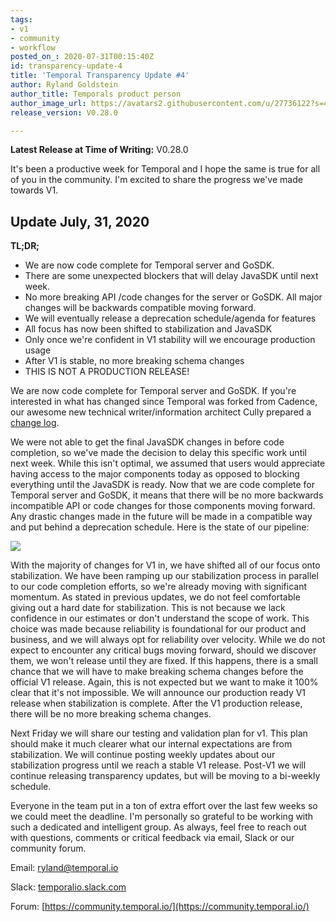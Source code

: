 ```yaml
---
tags:
- v1
- community
- workflow
posted_on_: 2020-07-31T00:15:40Z
id: transparency-update-4
title: 'Temporal Transparency Update #4'
author: Ryland Goldstein
author_title: Temporals product person
author_image_url: https://avatars2.githubusercontent.com/u/27736122?s=460&u=7b6a3e58ec7ed7157f23f51e91a2f4cd2028d606&v=4
release_version: V0.28.0

---
```

<!--truncate-->


**Latest Release at Time of Writing:** V0.28.0

It's been a productive week for Temporal and I hope the same is true for all of you in the community. I'm excited to share the progress we've made towards V1.

## Update July, 31, 2020

**TL;DR;**

- We are now code complete for Temporal server and GoSDK.
- There are some unexpected blockers that will delay JavaSDK until next week.
- No more breaking API /code changes for the server or GoSDK. All major changes will be backwards compatible moving forward.
- We will eventually release a deprecation schedule/agenda for features
- All focus has now been shifted to stabilization and JavaSDK
- Only once we're confident in V1 stability will we encourage production usage
- After V1 is stable, no more breaking schema changes
- THIS IS NOT A PRODUCTION RELEASE!

We are now code complete for Temporal server and GoSDK. If you're interested in what has changed since Temporal was forked from Cadence, our awesome new technical writer/information architect Cully prepared a [change log](https://docs.temporal.io/blog/temporal-v0.28.0-changelog).

We were not able to get the final JavaSDK changes in before code completion, so we've made the decision to delay this specific work until next week. While this isn't optimal, we assumed that users would appreciate having access to the major components today as opposed to blocking everything until the JavaSDK is ready.  Now that we are code complete for Temporal server and GoSDK, it means that there will be no more backwards incompatible API or code changes for those components moving forward. Any drastic changes made in the future will be made in a compatible way and put behind a deprecation schedule. Here is the state of our pipeline:

![](/cms/cc-cicd.png)

With the majority of changes for V1 in, we have shifted all of our focus onto stabilization. We have been ramping up our stabilization process in parallel to our code completion efforts, so we're already moving with significant momentum. As stated in previous updates, we do not feel comfortable giving out a hard date for stabilization. This is not because we lack confidence in our estimates or don't understand the scope of work. This choice was made because reliability is foundational for our product and business, and we will always opt for reliability over velocity. While we do not expect to encounter any critical bugs moving forward, should we discover them, we won't release until they are fixed. If this happens, there is a small chance that we will have to make breaking schema changes before the official V1 release. Again, this is not expected but we want to make it 100% clear that it's not impossible. We will announce our production ready V1 release when stabilization is complete. After the V1 production release, there will be no more breaking schema changes. 

Next Friday we will share our testing and validation plan for v1. This plan should make it much clearer what our internal expectations are from stabilization. We will continue posting weekly updates about our stabilization progress until we reach a stable V1 release. Post-V1 we will continue releasing transparency updates, but will be moving to a bi-weekly schedule. 

Everyone in the team put in a ton of extra effort over the last few weeks so we could meet the deadline. I'm personally so grateful to be working with such a dedicated and intelligent group. As always, feel free to reach out with questions, comments or critical feedback via email, Slack or our community forum.

Email: [ryland@temporal.io](mailto:ryland@temporal.io)

Slack: [temporalio.slack.com](http://temporalio.slack.com/)

Forum: [https://community.temporal.io/](https://community.temporal.io/)
